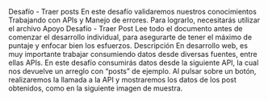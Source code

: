 Desafío - Traer posts
En este desafío validaremos nuestros conocimientos Trabajando con APIs y Manejo de
errores. Para lograrlo, necesitarás utilizar el archivo Apoyo Desafío - Traer Post
Lee todo el documento antes de comenzar el desarrollo individual, para asegurarte de tener
el máximo de puntaje y enfocar bien los esfuerzos.
Descripción
En desarrollo web, es muy importante trabajar consumiendo datos desde diversas fuentes,
entre ellas APIs. En este desafío consumirás datos desde la siguiente API, la cual nos
devuelve un arreglo con “posts” de ejemplo.
Al pulsar sobre un botón, realizaremos la llamada a la API y mostraremos los datos de los
post obtenidos, como en la siguiente imagen de muestra.
